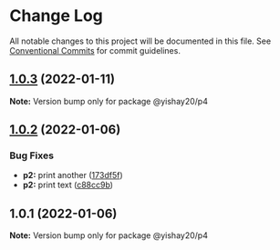 # Change Log

All notable changes to this project will be documented in this file.
See [Conventional Commits](https://conventionalcommits.org) for commit guidelines.

## [1.0.3](https://github.com/yishayweb/yishay20_monorepo_2/compare/@yishay20/p4@1.0.2...@yishay20/p4@1.0.3) (2022-01-11)

**Note:** Version bump only for package @yishay20/p4





## [1.0.2](https://github.com/yishayweb/yishay20_monorepo_2/compare/@yishay20/p4@1.0.1...@yishay20/p4@1.0.2) (2022-01-06)


### Bug Fixes

* **p2:** print another ([173df5f](https://github.com/yishayweb/yishay20_monorepo_2/commit/173df5f09c1775201970f2e6cd30ec6ecc10f577))
* **p2:** print text ([c88cc9b](https://github.com/yishayweb/yishay20_monorepo_2/commit/c88cc9bc393cd76813b2ec87f82f3fb3ad8cb00b))





## 1.0.1 (2022-01-06)

**Note:** Version bump only for package @yishay20/p4
